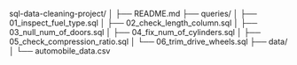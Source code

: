 sql-data-cleaning-project/
│
├── README.md
├── queries/
│   ├── 01_inspect_fuel_type.sql
│   ├── 02_check_length_column.sql
│   ├── 03_null_num_of_doors.sql
│   ├── 04_fix_num_of_cylinders.sql
│   ├── 05_check_compression_ratio.sql
│   └── 06_trim_drive_wheels.sql
├── data/
│   └── automobile_data.csv
